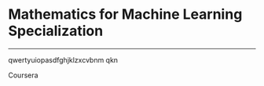 # Mathematics for Machine Learning Specialization
**********************************************************************

qwertyuiopasdfghjklzxcvbnm qkn

Coursera
